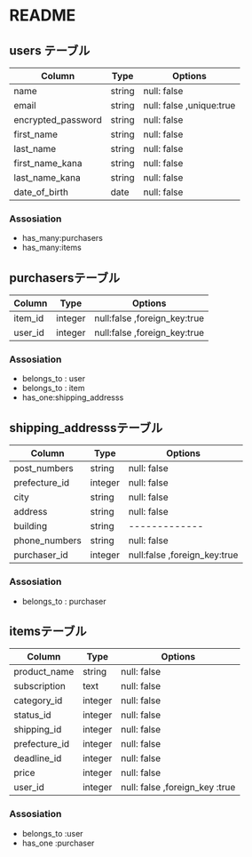 # README
## users テーブル
| Column            | Type   | Options     |
| ------------------|--------|-------------|
| name              | string | null: false |
| email             | string | null: false ,unique:true|
| encrypted_password| string | null: false |
| first_name        | string | null: false |
| last_name         | string | null: false |
| first_name_kana   | string | null: false |
| last_name_kana    | string | null: false |
| date_of_birth     | date   | null: false |  　　　　　　　 [生年月日]



### Assosiation
- has_many:purchasers
- has_many:items

## purchasersテーブル
| Column            | Type      | Options     |
|-------------------|-----------|-------------|
|item_id            |integer    | null:false ,foreign_key:true| 
|user_id            |integer    | null:false ,foreign_key:true| 


### Assosiation
- belongs_to : user
- belongs_to : item
- has_one:shipping_addresss


## shipping_addresssテーブル
| Column        | Type      | Options     |
| --------------|-----------|-------------|
|post_numbers   | string    | null: false |　　　[郵便番号]
| prefecture_id | integer   | null: false |　　　　　　　[都道府県/発送元]
| city          | string    | null: false |　　　　　　　[市区町村]
| address       | string    | null: false |　　　　　　　[番地]
| building      | string    |-------------|                [建物]
| phone_numbers | string    | null: false |　　　     [電話番号]
|purchaser_id   | integer   | null:false ,foreign_key:true| 



### Assosiation
- belongs_to : purchaser




## itemsテーブル
| Column          | Type       | Options     |
|-----------------|------------|-------------|
| product_name    | string     | null: false |
| subscription    | text       | null: false |　             [商品の説明]
| category_id     | integer    | null: false |　　[商品の詳細/商品のカテゴリー]
| status_id       | integer    | null: false |　　　　　       [商品の状態]
| shipping_id     | integer    | null: false |  　[発送について/配送料の負担]
| prefecture_id   | integer    | null: false |               [発送元]
| deadline_id     | integer    | null: false |　　　　　　　　　[発送までの日数]
| price           | integer    | null: false |　　　　　　　　　[販売価格]
| user_id         | integer    | null: false ,foreign_key :true|


### Assosiation
- belongs_to :user
- has_one :purchaser


    

